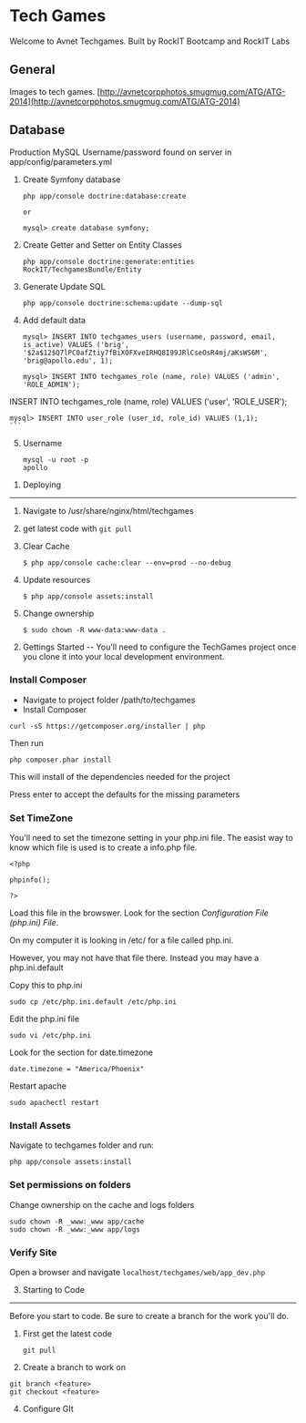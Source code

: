 Tech Games
========================

Welcome to Avnet Techgames. Built by RockIT Bootcamp and RockIT Labs

General
---
Images to tech games. [http://avnetcorpphotos.smugmug.com/ATG/ATG-2014](http://avnetcorpphotos.smugmug.com/ATG/ATG-2014)


Database
----
Production MySQL
Username/password found on server in app/config/parameters.yml

1. Create Symfony database

	```
	php app/console doctrine:database:create
	
	or 
	
	mysql> create database symfony;
	```
2. Create Getter and Setter on Entity Classes

	```
	php app/console doctrine:generate:entities RockIT/TechgamesBundle/Entity
	```
3. Generate Update SQL

	```
	php app/console doctrine:schema:update --dump-sql
	```
4. Add default data

	```
	mysql> INSERT INTO techgames_users (username, password, email, is_active) VALUES ('brig', '$2a$12$Q7lPC0afZtiy7fBiXOFXveIRHQ8I99JRlCseOsR4mj/aKsWS6M', 'brig@apollo.edu', 1);
	
	mysql> INSERT INTO techgames_role (name, role) VALUES ('admin', 'ROLE_ADMIN');
INSERT INTO techgames_role (name, role) VALUES ('user', 'ROLE_USER');

	mysql> INSERT INTO user_role (user_id, role_id) VALUES (1,1);
	```
5. Username

	```
	mysql -u root -p
	apollo
	````




1) Deploying
----------------------------------

1. Navigate to /usr/share/nginx/html/techgames
2. get latest code with `git pull`
3. Clear Cache

    ``` 
    $ php app/console cache:clear --env=prod --no-debug
    ```
4. Update resources

    ```
    $ php app/console assets:install
    ```
    
5. Change ownership

    ```
    $ sudo chown -R www-data:www-data .
    ```

2) Gettings Started
--
You'll need to configure the TechGames project once you clone it into your local development environment.

### Install Composer
* Navigate to project folder /path/to/techgames
* Install Composer

````
curl -sS https://getcomposer.org/installer | php
````
Then run 

````
php composer.phar install
````

This will install of the dependencies needed for the project

Press enter to accept the defaults for the missing parameters

### Set TimeZone 
You'll need to set the timezone setting in your php.ini file. The easist way to know which file is used is to create a info.php file.

````
<?php

phpinfo();

?>
````

Load this file in the browswer. Look for the section *Configuration File (php.ini) File*.

On my computer it is looking in /etc/ for a file called php.ini.

However, you may not have that file there. Instead you may have a php.ini.default

Copy this to php.ini

````
sudo cp /etc/php.ini.default /etc/php.ini
````

Edit the php.ini file

```
sudo vi /etc/php.ini
```

Look for the section for date.timezone

```
date.timezone = "America/Phoenix"
```

Restart apache

````
sudo apachectl restart
````

### Install Assets
Navigate to techgames folder and run:
````
php app/console assets:install
````
### Set permissions on folders
Change ownership on the cache and logs folders

````
sudo chown -R _www:_www app/cache
sudo chown -R _www:_www app/logs
````
### Verify Site
Open a browser and navigate `localhost/techgames/web/app_dev.php`

3) Starting to Code
----------------------------------
Before you start to code. Be sure to create a branch for the work you'll do.

1. First get the latest code

    ````
    git pull
    ````
2. Create a branch to work on

````
git branch <feature>
git checkout <feature>
````
4) Configure GIt
